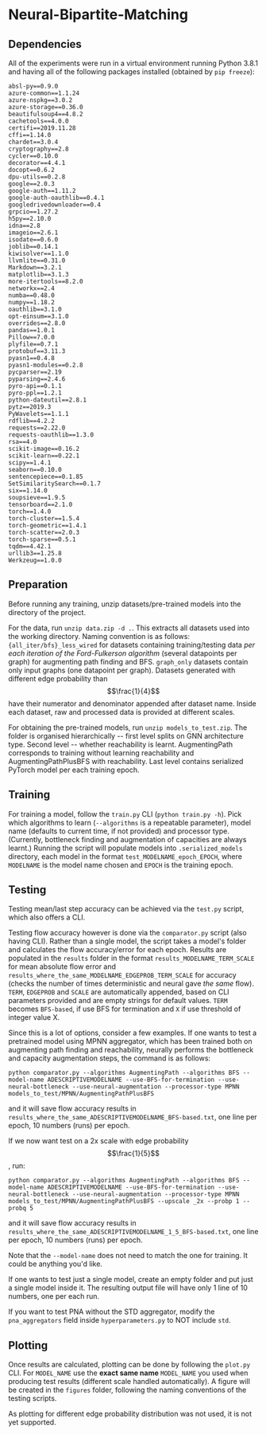 # Neural-Bipartite-Matching

## Dependencies

All of the experiments were run in a virtual environment running Python 3.8.1 and having all of the following packages installed (obtained by `pip freeze`):
```
absl-py==0.9.0
azure-common==1.1.24
azure-nspkg==3.0.2
azure-storage==0.36.0
beautifulsoup4==4.8.2
cachetools==4.0.0
certifi==2019.11.28
cffi==1.14.0
chardet==3.0.4
cryptography==2.8
cycler==0.10.0
decorator==4.4.1
docopt==0.6.2
dpu-utils==0.2.8
google==2.0.3
google-auth==1.11.2
google-auth-oauthlib==0.4.1
googledrivedownloader==0.4
grpcio==1.27.2
h5py==2.10.0
idna==2.8
imageio==2.6.1
isodate==0.6.0
joblib==0.14.1
kiwisolver==1.1.0
llvmlite==0.31.0
Markdown==3.2.1
matplotlib==3.1.3
more-itertools==8.2.0
networkx==2.4
numba==0.48.0
numpy==1.18.2
oauthlib==3.1.0
opt-einsum==3.1.0
overrides==2.8.0
pandas==1.0.1
Pillow==7.0.0
plyfile==0.7.1
protobuf==3.11.3
pyasn1==0.4.8
pyasn1-modules==0.2.8
pycparser==2.19
pyparsing==2.4.6
pyro-api==0.1.1
pyro-ppl==1.2.1
python-dateutil==2.8.1
pytz==2019.3
PyWavelets==1.1.1
rdflib==4.2.2
requests==2.22.0
requests-oauthlib==1.3.0
rsa==4.0
scikit-image==0.16.2
scikit-learn==0.22.1
scipy==1.4.1
seaborn==0.10.0
sentencepiece==0.1.85
SetSimilaritySearch==0.1.7
six==1.14.0
soupsieve==1.9.5
tensorboard==2.1.0
torch==1.4.0
torch-cluster==1.5.4
torch-geometric==1.4.1
torch-scatter==2.0.3
torch-sparse==0.5.1
tqdm==4.42.1
urllib3==1.25.8
Werkzeug==1.0.0
```

## Preparation
Before running any training, unzip datasets/pre-trained models into the
directory of the project.

For the data, run `unzip data.zip -d .`. This extracts all datasets used into
the working directory. Naming convention is as follows:
`{all_iter/bfs}_less_wired` for datasets containing training/testing data *per
each iteration of the Ford-Fulkerson algorithm* (several datapoints per graph)
for augmenting path finding and BFS. `graph_only` datasets contain only input
graphs (one datapoint per graph). Datasets generated with different edge
probability than $$\frac{1}{4}$$ have their numerator and denominator appended
after dataset name. Inside each dataset, raw and processed data is provided at
different scales.

For obtaining the pre-trained models, run `unzip models_to_test.zip`. The
folder is organised hierarchically -- first level splits on GNN architecture
type. Second level -- whether reachability is learnt. AugmentingPath
corresponds to training
without learning reachability and AugmentingPathPlusBFS with reachability. Last
level contains serialized PyTorch model per each training epoch.

## Training

For training a model, follow the `train.py` CLI (`python train.py -h`).  Pick
which algorithms to learn (`--algorithms` is a repeatable parameter), model
name (defaults to current time, if not provided) and processor type.
(Currently, bottleneck finding and augmentation of capacities are always
learnt.) Running the script will populate models into `.serialized_models`
directory, each model in the format `test_MODELNAME_epoch_EPOCH`, where
`MODELNAME` is the model name chosen and `EPOCH` is the training epoch.

## Testing

Testing mean/last step accuracy can be achieved via the `test.py` script, which
also offers a CLI.

Testing flow accuracy however is done via the `comparator.py` script (also
having CLI). Rather than a single model, the script takes a model's folder and
calculates the flow accuracy/error for each epoch. Results are populated in the
`results` folder in the format `results_MODELNAME_TERM_SCALE` for mean absolute
flow error and `results_where_the_same_MODELNAME_EDGEPROB_TERM_SCALE` for
accuracy (checks the number of times deterministic and neural gave *the same*
flow).  `TERM`, `EDGEPROB` and `SCALE` are automatically appended, based on CLI
parameters provided and are empty strings for default values. `TERM` becomes
`BFS-based`, if use BFS for termination and `X` if use threshold of integer
value X.

Since this is a lot of options, consider a few examples. If one wants
to test a pretrained model using MPNN aggregator, which has been trained both
on augmenting path finding and reachability, neurally performs the bottleneck
and capacity augmentation steps, the command is as follows:
```
python comparator.py --algorithms AugmentingPath --algorithms BFS --model-name ADESCRIPTIVEMODELNAME --use-BFS-for-termination --use-neural-bottleneck --use-neural-augmentation --processor-type MPNN models_to_test/MPNN/AugmentingPathPlusBFS
```
and it will save flow accuracy results in
`results_where_the_same_ADESCRIPTIVEMODELNAME_BFS-based.txt`, one line per
epoch, 10 numbers (runs) per epoch.

If we now want test on a 2x scale with edge probability $$\frac{1}{5}$$, run:
```
python comparator.py --algorithms AugmentingPath --algorithms BFS --model-name ADESCRIPTIVEMODELNAME --use-BFS-for-termination --use-neural-bottleneck --use-neural-augmentation --processor-type MPNN models_to_test/MPNN/AugmentingPathPlusBFS --upscale _2x --probp 1 --probq 5
```
and it will save flow accuracy results in
`results_where_the_same_ADESCRIPTIVEMODELNAME_1_5_BFS-based.txt`, one line per
epoch, 10 numbers (runs) per epoch.

Note that the `--model-name` does not need to match the one for training. It
could be anything you'd like.

If one wants to test just a single model, create an empty folder and put just
a single model inside it. The resulting output file will have only 1 line of 10
numbers, one per each run.

If you want to test PNA without the STD aggregator, modify the
`pna_aggregators` field inside `hyperparameters.py` to NOT include `std`.

## Plotting

Once results are calculated, plotting can be done by following the `plot.py`
CLI. For `MODEL_NAME` use the **exact same name** `MODEL_NAME` you used when
producing test results (different scale handled automatically). A figure will
be created in the `figures` folder, following the naming conventions of the
testing scripts.

As plotting for different edge probability distribution was not used,
it is not yet supported.

